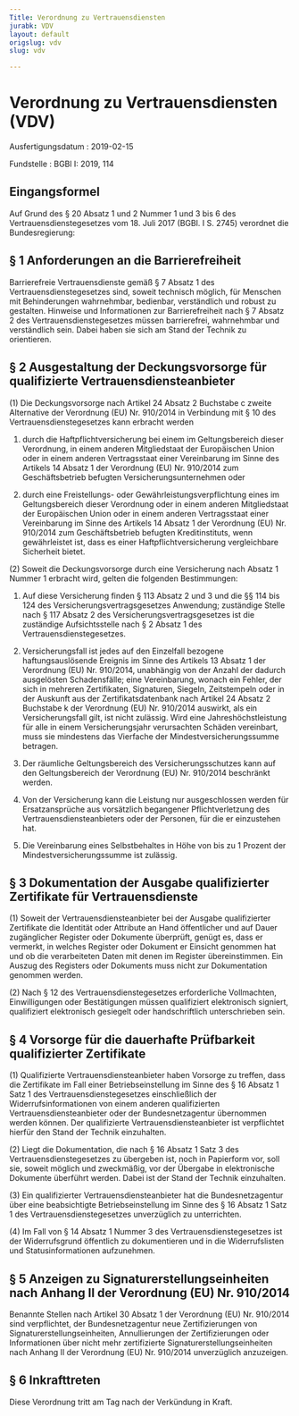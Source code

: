 ```yaml
---
Title: Verordnung zu Vertrauensdiensten
jurabk: VDV
layout: default
origslug: vdv
slug: vdv

---
```


# Verordnung zu Vertrauensdiensten (VDV)

Ausfertigungsdatum
:   2019-02-15

Fundstelle
:   BGBl I: 2019, 114

[^BJNR011400019_01]:     Diese Verordnung dient der Durchführung der Verordnung (EU)Nr.
    910/2014 des Europäischen Parlaments und des Rates vom 23. Juli 2014
    über elektronische Identifizierung und Vertrauensdienste für
    elektronische Transaktionen im Binnenmarkt und zur Aufhebung der
    Richtlinie 1993/93/EG (ABl. L 257 vom 28.8.2014, S. 73).
[^BJNR011400019_02]:     Notifiziert gemäß der Richtlinie (EU) 2015/1535 des Europäischen
    Parlaments und des Rates vom 9. September 2015 über ein
    Informationsverfahren auf dem Gebiet der technischen Vorschriften und
    der Vorschriften für die Dienste der Informationsgesellschaft (ABl. L
    241 vom 17.9.2015, S. 1).


## Eingangsformel

Auf Grund des § 20 Absatz 1 und 2 Nummer 1 und 3 bis 6 des
Vertrauensdienstegesetzes vom 18. Juli 2017 (BGBl. I S. 2745)
verordnet die Bundesregierung:


## § 1 Anforderungen an die Barrierefreiheit

Barrierefreie Vertrauensdienste gemäß § 7 Absatz 1 des
Vertrauensdienstegesetzes sind, soweit technisch möglich, für Menschen
mit Behinderungen wahrnehmbar, bedienbar, verständlich und robust zu
gestalten. Hinweise und Informationen zur Barrierefreiheit nach § 7
Absatz 2 des Vertrauensdienstegesetzes müssen barrierefrei,
wahrnehmbar und verständlich sein. Dabei haben sie sich am Stand der
Technik zu orientieren.


## § 2 Ausgestaltung der Deckungsvorsorge für qualifizierte Vertrauensdiensteanbieter

(1) Die Deckungsvorsorge nach Artikel 24 Absatz 2 Buchstabe c zweite
Alternative der Verordnung (EU) Nr. 910/2014 in Verbindung mit § 10
des Vertrauensdienstegesetzes kann erbracht werden

1.  durch die Haftpflichtversicherung bei einem im Geltungsbereich dieser
    Verordnung, in einem anderen Mitgliedstaat der Europäischen Union oder
    in einem anderen Vertragsstaat einer Vereinbarung im Sinne des
    Artikels 14 Absatz 1 der Verordnung (EU) Nr. 910/2014 zum
    Geschäftsbetrieb befugten Versicherungsunternehmen oder


2.  durch eine Freistellungs- oder Gewährleistungsverpflichtung eines im
    Geltungsbereich dieser Verordnung oder in einem anderen Mitgliedstaat
    der Europäischen Union oder in einem anderen Vertragsstaat einer
    Vereinbarung im Sinne des Artikels 14 Absatz 1 der Verordnung (EU) Nr.
    910/2014 zum Geschäftsbetrieb befugten Kreditinstituts, wenn
    gewährleistet ist, dass es einer Haftpflichtversicherung vergleichbare
    Sicherheit bietet.




(2) Soweit die Deckungsvorsorge durch eine Versicherung nach Absatz 1
Nummer 1 erbracht wird, gelten die folgenden Bestimmungen:

1.  Auf diese Versicherung finden § 113 Absatz 2 und 3 und die §§ 114 bis
    124 des Versicherungsvertragsgesetzes Anwendung; zuständige Stelle
    nach § 117 Absatz 2 des Versicherungsvertragsgesetzes ist die
    zuständige Aufsichtsstelle nach § 2 Absatz 1 des
    Vertrauensdienstegesetzes.


2.  Versicherungsfall ist jedes auf den Einzelfall bezogene
    haftungsauslösende Ereignis im Sinne des Artikels 13 Absatz 1 der
    Verordnung (EU) Nr. 910/2014, unabhängig von der Anzahl der dadurch
    ausgelösten Schadensfälle; eine Vereinbarung, wonach ein Fehler, der
    sich in mehreren Zertifikaten, Signaturen, Siegeln, Zeitstempeln oder
    in der Auskunft aus der Zertifikatsdatenbank nach Artikel 24 Absatz 2
    Buchstabe k der Verordnung (EU) Nr. 910/2014 auswirkt, als ein
    Versicherungsfall gilt, ist nicht zulässig. Wird eine
    Jahreshöchstleistung für alle in einem Versicherungsjahr verursachten
    Schäden vereinbart, muss sie mindestens das Vierfache der
    Mindestversicherungssumme betragen.


3.  Der räumliche Geltungsbereich des Versicherungsschutzes kann auf den
    Geltungsbereich der Verordnung (EU) Nr. 910/2014 beschränkt werden.


4.  Von der Versicherung kann die Leistung nur ausgeschlossen werden für
    Ersatzansprüche aus vorsätzlich begangener Pflichtverletzung des
    Vertrauensdiensteanbieters oder der Personen, für die er einzustehen
    hat.


5.  Die Vereinbarung eines Selbstbehaltes in Höhe von bis zu 1 Prozent der
    Mindestversicherungssumme ist zulässig.





## § 3 Dokumentation der Ausgabe qualifizierter Zertifikate für Vertrauensdienste

(1) Soweit der Vertrauensdiensteanbieter bei der Ausgabe
qualifizierter Zertifikate die Identität oder Attribute an Hand
öffentlicher und auf Dauer zugänglicher Register oder Dokumente
überprüft, genügt es, dass er vermerkt, in welches Register oder
Dokument er Einsicht genommen hat und ob die verarbeiteten Daten mit
denen im Register übereinstimmen. Ein Auszug des Registers oder
Dokuments muss nicht zur Dokumentation genommen werden.

(2) Nach § 12 des Vertrauensdienstegesetzes erforderliche Vollmachten,
Einwilligungen oder Bestätigungen müssen qualifiziert elektronisch
signiert, qualifiziert elektronisch gesiegelt oder handschriftlich
unterschrieben sein.


## § 4 Vorsorge für die dauerhafte Prüfbarkeit qualifizierter Zertifikate

(1) Qualifizierte Vertrauensdiensteanbieter haben Vorsorge zu treffen,
dass die Zertifikate im Fall einer Betriebseinstellung im Sinne des §
16 Absatz 1 Satz 1 des Vertrauensdienstegesetzes einschließlich der
Widerrufsinformationen von einem anderen qualifizierten
Vertrauensdiensteanbieter oder der Bundesnetzagentur übernommen werden
können. Der qualifizierte Vertrauensdiensteanbieter ist verpflichtet
hierfür den Stand der Technik einzuhalten.

(2) Liegt die Dokumentation, die nach § 16 Absatz 1 Satz 3 des
Vertrauensdienstegesetzes zu übergeben ist, noch in Papierform vor,
soll sie, soweit möglich und zweckmäßig, vor der Übergabe in
elektronische Dokumente überführt werden. Dabei ist der Stand der
Technik einzuhalten.

(3) Ein qualifizierter Vertrauensdiensteanbieter hat die
Bundesnetzagentur über eine beabsichtigte Betriebseinstellung im Sinne
des § 16 Absatz 1 Satz 1 des Vertrauensdienstegesetzes unverzüglich zu
unterrichten.

(4) Im Fall von § 14 Absatz 1 Nummer 3 des Vertrauensdienstegesetzes
ist der Widerrufsgrund öffentlich zu dokumentieren und in die
Widerrufslisten und Statusinformationen aufzunehmen.


## § 5 Anzeigen zu Signaturerstellungseinheiten nach Anhang II der Verordnung (EU) Nr. 910/2014

Benannte Stellen nach Artikel 30 Absatz 1 der Verordnung (EU) Nr.
910/2014 sind verpflichtet, der Bundesnetzagentur neue
Zertifizierungen von Signaturerstellungseinheiten, Annullierungen der
Zertifizierungen oder Informationen über nicht mehr zertifizierte
Signaturerstellungseinheiten nach Anhang II der Verordnung (EU) Nr.
910/2014 unverzüglich anzuzeigen.


## § 6 Inkrafttreten

Diese Verordnung tritt am Tag nach der Verkündung in Kraft.

